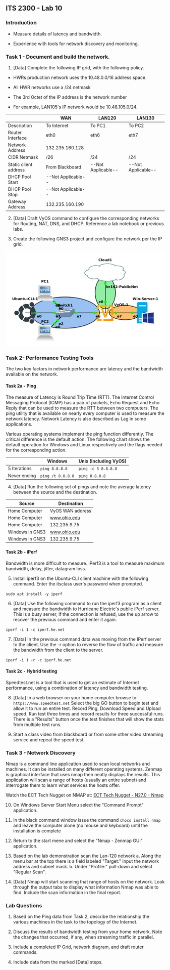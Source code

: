 ## ITS 2300 - Lab 10
### Introduction

-   Measure details of latency and bandwidth.

-   Experience with tools for network discovery and monitoring.

### Task 1 - Document and build the network.

1.  [Data] Complete the following IP grid, with the following policy.

-   HWRs production network uses the 10.48.0.0/16 address space.

-   All HWR networks use a /24 netmask

-   The 3rd Octet of the IP address is the network number

-   For example, LAN105's IP network would be 10.48.105.0/24.

|                   |**WAN**            |**LAN120**           |**LAN130**
|--                         |--                 |--                 |--
|Description                |To Internet        |To PC1             |To PC2
|Router Interface           |eth0               |eth6               |eth7
|Network Address            |132.235.160.128    |                   |
|CIDR Netmask               |/26                |/24                |/24
|Static client address      |From Blackboard    |--Not Applicable-- |--Not Applicable--
|DHCP Pool Start            |--Not Applicable-- |                   |
|DHCP Pool Stop             |--Not Applicable-- |                   |
|Gateway Address            |132.235.160.190    |                   |

2.  [Data] Draft VyOS command to configure the corresponding networks for Routing, NAT, DNS, and DHCP. Reference a lab notebook or previous labs.

3.  Create the following GNS3 project and configure the network per the IP grid.

![](Lab10.png)

### Task 2- Performance Testing Tools

The two key factors in network performance are latency and the bandwidth available on the network.

#### Task 2a - Ping

The measure of Latency is Round Trip Time (RTT). The Internet Control Messaging Protocol (ICMP) has a pair of packets, Echo Request and Echo Reply that can be used to measure the RTT between two computers. The ping utility that is available on nearly every computer is used to measure the network latency. Network Latency is also described as Lag in some applications.

Various operating systems implement the ping function differently. The critical difference is the default action. The following chart shows the default operation for Windows and Linux respectively and the flags needed for the corresponding action.

|                   |**Windows**            |**Unix (Including VyOS)**
|--                 |--                 |--
|5 Iterations       |`ping 8.8.8.8`     |`ping -c 5 8.8.8.8`
|Never ending       |`ping /t 8.8.8.8`  |`ping 8.8.8.8`

4.  [Data] Run the following set of pings and note the average latency between the source and the destination.

|Source             |Destination
|--                 |--
|Home Computer      |VyOS WAN address
|Home Computer      |www.ohio.edu
|Home Computer      |132.235.9.75
|Windows in GNS3 |www.ohio.edu
|Windows in GNS3 |132.235.9.75

#### Task 2b - iPerf

Bandwidth is more difficult to measure. iPerf3 is a tool to measure maximum bandwidth, delay, jitter, datagram loss.

5.  Install iperf3 on the Ubuntu-CLI client machine with the following command. Enter the itsclass user's password when prompted.

`sudo apt install -y iperf`

6.  [Data] Use the following command to run the iperf3 program as a client and measure the bandwidth to Hurricane Electric's public iPerf server. This is a busy server, if the connection is refused, use the up arrow to recover the previous command and enter it again.

`iperf -i 1 -c iperf.he.net`

7.  [Data] In the previous command data was moving from the IPerf server to the client. Use the -r option to reverse the flow of traffic and measure the bandwidth from the client to the server.

`iperf -i 1 -r -c iperf.he.net`

#### Task 2c - Hybrid testing

Speedtest.net is a tool that is used to get an estimate of Internet performance, using a combination of latency and bandwidth testing.

8.  [Data] In a web browser on your home computer browse to: `https://www.speedtest.net` Select the big GO button to begin test and allow it to run an entire test. Record Ping, Download Speed and
Upload speed. Run test three times and record results for three successful runs. There is a "Results" button once the test finishes that will show the stats from multiple test runs.

9. Start a class video from blackboard or from some other video streaming service and repeat the speed test.

### Task 3 - Network Discovery

Nmap is a command line application used to scan local networks and machines. It can be installed on many different operating systems. Zenmap is graphical interface that uses nmap then neatly displays the
results. This application will scan a range of hosts (usually an entire subnet) and interrogate them to learn what services the hosts offer.

Watch the ECT Tech Nugget on NMAP at: [ECT Tech Nugget - N27.0 - Nmap](https://youtu.be/PBuoHk9fFgk)

10. On Windows Server Start Menu select the "Command Prompt" application.

11. In the black command window issue the command `choco install nmap` and leave the computer alone (no mouse and keyboard) until the installation is complete

12. Return to the start mene and select the "Nmap - Zenmap GUI" application.

13. Based on the lab demonstration scan the Lan-120 network
a.  Along the menu bar at the top there is a field labeled "Target:" input the network address and subnet mask.
b.  Under "Profile:" pull-down and select "Regular Scan".

14. [Data] Nmap will start scanning that range of hosts on the network. Look through the output tabs to display what information Nmap was able to find. Include the scan information in the final report.

### Lab Questions

1.  Based on the Ping data from Task 2, describe the relationship the various machines in the task to the topology of the Internet.

2.  Discuss the results of bandwidth testing from your home network. Note the changes that occurred, if any, when streaming traffic in parallel.

3.  Include a completed IP Grid, network diagram, and draft router commands.

4.  Include data from the marked [Data] steps.
